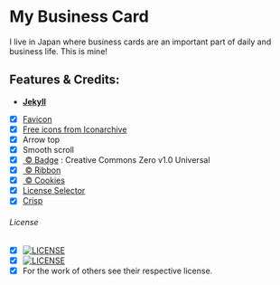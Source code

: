 # My Business Card
I live in Japan where business cards are an important part of daily and business life.
This is mine!


## Features & Credits:
 - [**Jekyll**](http://jekyllrb.com)


 - [X] [Favicon](https://realfavicongenerator.net)
 - [x] [Free icons from Iconarchive](http://www.iconarchive.com)
 - [x] Arrow top
 - [x] Smooth scroll
 - [x] [ © Badge](https://shields.io/) : Creative Commons Zero v1.0 Universal
 - [x] [ © Ribbon](https://github.com/simonwhitaker/github-fork-ribbon-css)
 - [x] [ © Cookies](https://jekyllcodex.org)
 - [x] [License Selector](https://ufal.github.io/public-license-selector/)
 - [x] [Crisp](app.crisp.chat)

###### License
 - [x] [![LICENSE](https://img.shields.io/badge/Personal%20Data%20Protected%20by%3A-EU%20GDPR%20Law-orange)](https://europa.eu/youreurope/business/dealing-with-customers/data-protection/data-protection-gdpr/index_en.htm)
 - [x] [![LICENSE](https://img.shields.io/badge/Software%20licensed-CC--BY--NC--ND%204.0-orange)](https://creativecommons.org/licenses/by-nc-nd/4.0/)
 - [x] For the work of others see their respective license.
